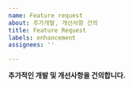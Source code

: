 ```yaml
---
name: Feature request
about: 추가개발, 개선사항 건의
title: Feature Request
labels: enhancement
assignees: ''

---
```


**추가적인 개발 및 개선사항을 건의합니다.**
